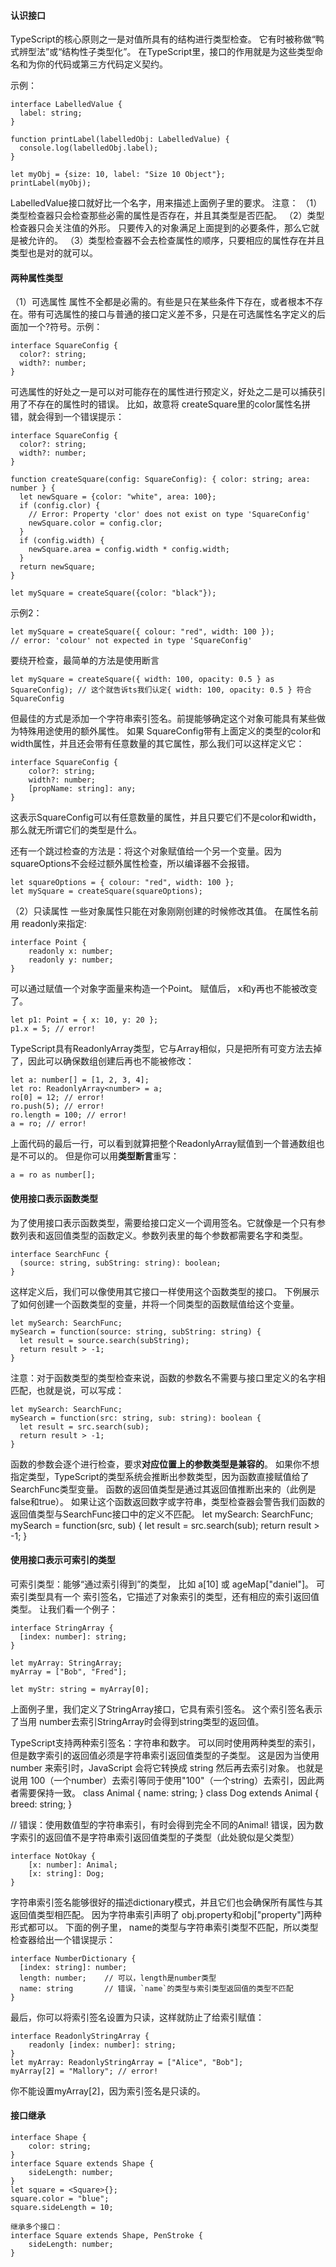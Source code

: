 #### 认识接口
TypeScript的核心原则之一是对值所具有的结构进行类型检查。 它有时被称做“鸭式辨型法”或“结构性子类型化”。 在TypeScript里，接口的作用就是为这些类型命名和为你的代码或第三方代码定义契约。

示例：
```
interface LabelledValue {
  label: string;
}

function printLabel(labelledObj: LabelledValue) {
  console.log(labelledObj.label);
}

let myObj = {size: 10, label: "Size 10 Object"};
printLabel(myObj);
```
LabelledValue接口就好比一个名字，用来描述上面例子里的要求。
注意：
（1）类型检查器只会检查那些必需的属性是否存在，并且其类型是否匹配。
（2）类型检查器只会关注值的外形。 只要传入的对象满足上面提到的必要条件，那么它就是被允许的。
（3）类型检查器不会去检查属性的顺序，只要相应的属性存在并且类型也是对的就可以。

#### 两种属性类型
（1）可选属性
属性不全都是必需的。有些是只在某些条件下存在，或者根本不存在。带有可选属性的接口与普通的接口定义差不多，只是在可选属性名字定义的后面加一个?符号。示例：
```
interface SquareConfig {
  color?: string;
  width?: number;
}
```
可选属性的好处之一是可以对可能存在的属性进行预定义，好处之二是可以捕获引用了不存在的属性时的错误。 比如，故意将 createSquare里的color属性名拼错，就会得到一个错误提示：
```
interface SquareConfig {
  color?: string;
  width?: number;
}

function createSquare(config: SquareConfig): { color: string; area: number } {
  let newSquare = {color: "white", area: 100};
  if (config.clor) {
    // Error: Property 'clor' does not exist on type 'SquareConfig'
    newSquare.color = config.clor;
  }
  if (config.width) {
    newSquare.area = config.width * config.width;
  }
  return newSquare;
}

let mySquare = createSquare({color: "black"});
```

示例2：
```
let mySquare = createSquare({ colour: "red", width: 100 });
// error: 'colour' not expected in type 'SquareConfig'
```

要绕开检查，最简单的方法是使用断言
```
let mySquare = createSquare({ width: 100, opacity: 0.5 } as SquareConfig); // 这个就告诉ts我们认定{ width: 100, opacity: 0.5 } 符合 SquareConfig
```

但最佳的方式是添加一个字符串索引签名。前提能够确定这个对象可能具有某些做为特殊用途使用的额外属性。 如果 SquareConfig带有上面定义的类型的color和width属性，并且还会带有任意数量的其它属性，那么我们可以这样定义它：
```
interface SquareConfig {
    color?: string;
    width?: number;
    [propName: string]: any;
}
```
这表示SquareConfig可以有任意数量的属性，并且只要它们不是color和width，那么就无所谓它们的类型是什么。

还有一个跳过检查的方法是：将这个对象赋值给一个另一个变量。因为squareOptions不会经过额外属性检查，所以编译器不会报错。
```
let squareOptions = { colour: "red", width: 100 };
let mySquare = createSquare(squareOptions);
```

（2）只读属性
一些对象属性只能在对象刚刚创建的时候修改其值。 在属性名前用 readonly来指定:
```
interface Point {
    readonly x: number;
    readonly y: number;
}
```
可以通过赋值一个对象字面量来构造一个Point。 赋值后， x和y再也不能被改变了。
```
let p1: Point = { x: 10, y: 20 };
p1.x = 5; // error!
```
TypeScript具有ReadonlyArray<T>类型，它与Array<T>相似，只是把所有可变方法去掉了，因此可以确保数组创建后再也不能被修改：
```
let a: number[] = [1, 2, 3, 4];
let ro: ReadonlyArray<number> = a;
ro[0] = 12; // error!
ro.push(5); // error!
ro.length = 100; // error!
a = ro; // error!
```
上面代码的最后一行，可以看到就算把整个ReadonlyArray赋值到一个普通数组也是不可以的。 但是你可以用**类型断言**重写：
```
a = ro as number[];
```

#### 使用接口表示函数类型

为了使用接口表示函数类型，需要给接口定义一个调用签名。它就像是一个只有参数列表和返回值类型的函数定义。参数列表里的每个参数都需要名字和类型。
```
interface SearchFunc {
  (source: string, subString: string): boolean;
}
```
这样定义后，我们可以像使用其它接口一样使用这个函数类型的接口。 下例展示了如何创建一个函数类型的变量，并将一个同类型的函数赋值给这个变量。
```
let mySearch: SearchFunc;
mySearch = function(source: string, subString: string) {
  let result = source.search(subString);
  return result > -1;
}
```

注意：对于函数类型的类型检查来说，函数的参数名不需要与接口里定义的名字相匹配，也就是说，可以写成：
```
let mySearch: SearchFunc;
mySearch = function(src: string, sub: string): boolean {
  let result = src.search(sub);
  return result > -1;
}
```

函数的参数会逐个进行检查，要求**对应位置上的参数类型是兼容的**。 如果你不想指定类型，TypeScript的类型系统会推断出参数类型，因为函数直接赋值给了SearchFunc类型变量。 函数的返回值类型是通过其返回值推断出来的（此例是 false和true）。 如果让这个函数返回数字或字符串，类型检查器会警告我们函数的返回值类型与SearchFunc接口中的定义不匹配。
let mySearch: SearchFunc;
mySearch = function(src, sub) {
    let result = src.search(sub);
    return result > -1;
}

#### 使用接口表示可索引的类型
可索引类型：能够“通过索引得到”的类型， 比如 a[10] 或 ageMap["daniel"]。
可索引类型具有一个 索引签名，它描述了对象索引的类型，还有相应的索引返回值类型。 让我们看一个例子：
```
interface StringArray {
  [index: number]: string;
}

let myArray: StringArray;
myArray = ["Bob", "Fred"];

let myStr: string = myArray[0];
```

上面例子里，我们定义了StringArray接口，它具有索引签名。 这个索引签名表示了当用 number去索引StringArray时会得到string类型的返回值。

TypeScript支持两种索引签名：字符串和数字。 可以同时使用两种类型的索引，但是数字索引的返回值必须是字符串索引返回值类型的子类型。 这是因为当使用 number 来索引时，JavaScript 会将它转换成 string 然后再去索引对象。 也就是说用 100（一个number）去索引等同于使用"100"（一个string）去索引，因此两者需要保持一致。
class Animal {
    name: string;
}
class Dog extends Animal {
    breed: string;
}

// 错误：使用数值型的字符串索引，有时会得到完全不同的Animal! 错误，因为数字索引的返回值不是字符串索引返回值类型的子类型（此处貌似是父类型）
```
interface NotOkay {
    [x: number]: Animal;
    [x: string]: Dog;
}
```
字符串索引签名能够很好的描述dictionary模式，并且它们也会确保所有属性与其返回值类型相匹配。 因为字符串索引声明了 obj.property和obj["property"]两种形式都可以。 下面的例子里， name的类型与字符串索引类型不匹配，所以类型检查器给出一个错误提示：
```
interface NumberDictionary {
  [index: string]: number;
  length: number;    // 可以，length是number类型
  name: string       // 错误，`name`的类型与索引类型返回值的类型不匹配
}
```

最后，你可以将索引签名设置为只读，这样就防止了给索引赋值：
```
interface ReadonlyStringArray {
    readonly [index: number]: string;
}
let myArray: ReadonlyStringArray = ["Alice", "Bob"];
myArray[2] = "Mallory"; // error!
```

你不能设置myArray[2]，因为索引签名是只读的。

#### 接口继承
```
interface Shape {
    color: string;
}
interface Square extends Shape {
    sideLength: number;
}
let square = <Square>{};
square.color = "blue";
square.sideLength = 10;

继承多个接口：
interface Square extends Shape, PenStroke {
    sideLength: number;
}
```